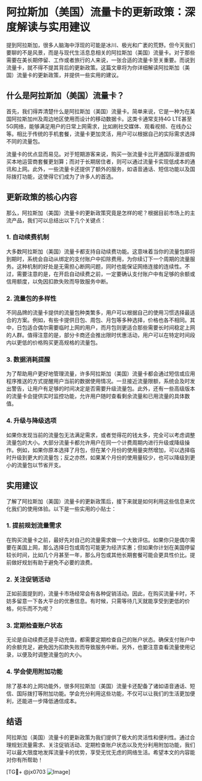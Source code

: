 # 阿拉斯加（美国）流量卡的更新政策：深度解读与实用建议

提到阿拉斯加，很多人脑海中浮现的可能是冰川、极光和广袤的荒野。但今天我们要聊的不是风景，而是与现代生活息息相关的阿拉斯加（美国）流量卡。对于那些需要在美长期停留、工作或者旅行的人来说，一张合适的流量卡至关重要。而说到流量卡，就不得不提其背后的更新政策。这篇文章将为你详细解读阿拉斯加（美国）流量卡的更新政策，并提供一些实用的建议。

## 什么是阿拉斯加（美国）流量卡？

首先，我们得弄清楚什么是阿拉斯加（美国）流量卡。简单来说，它是一种为在美国阿拉斯加州及周边地区使用而设计的移动数据卡。这类卡通常支持4G LTE甚至5G网络，能够满足用户的日常上网需求，比如刷社交媒体、观看视频、在线办公等。相比于传统的手机套餐，流量卡更加灵活，用户可以根据自己的实际需求选择不同的流量包。

流量卡的优点显而易见。对于短期游客来说，购买一张流量卡比开通国际漫游或购买本地运营商套餐更划算；而对于长期居住者，则可以通过流量卡实现低成本的通讯和上网。此外，一些流量卡还提供了额外的服务，如语音通话、短信功能以及国际拨打功能，这使得它们成为了许多人的首选。

## 更新政策的核心内容

那么，阿拉斯加（美国）流量卡的更新政策究竟是怎样的呢？根据目前市场上的主流产品，我们可以总结出以下几个关键点：

### 1. 自动续费机制

大多数阿拉斯加（美国）流量卡都支持自动续费功能。这意味着当你的流量包即将到期时，系统会自动从绑定的支付账户中扣除费用，为你续订下一个周期的流量服务。这种机制的好处是无需担心断网问题，同时也能保证网络连接的连续性。不过，需要注意的是，在开启自动续费之前，一定要确认支付账户中有足够的余额或信用额度，以免因扣款失败而导致服务中断。

### 2. 流量包的多样性

不同品牌的流量卡提供的流量包种类繁多，用户可以根据自己的使用习惯选择最适合的方案。例如，有些卡提供日包、周包、月包等多种选择，价格也各不相同。其中，日包适合偶尔需要临时上网的用户，而月包则更适合那些需要长时间稳定上网的人群。值得注意的是，部分卡商还会推出限时优惠活动，用户可以在特定时间段内以更低的价格购买更高规格的流量包。

### 3. 数据消耗提醒

为了帮助用户更好地管理流量，许多阿拉斯加（美国）流量卡都会通过短信或应用程序推送的方式提醒用户当前的数据使用情况。一旦接近流量限额，系统会及时发出警告，让用户有足够的时间决定是否需要升级流量包。此外，还有一些高级版本的流量卡会提供实时监控功能，允许用户随时查看剩余流量和已用流量的具体数值。

### 4. 升级与降级选项

如果你发现当前的流量包无法满足需求，或者觉得花的钱太多，完全可以考虑调整流量包的大小。大部分流量卡都允许用户在同一个计费周期内进行升级或降级操作。例如，如果你原本选择了月包，但在某个月份的使用量突然增加，可以选择临时升级到更大的流量包；反之亦然，如果某个月份的使用量较少，也可以降级到更小的流量包以节省开支。

## 实用建议

了解了阿拉斯加（美国）流量卡的更新政策后，接下来就是如何利用这些信息来优化我们的使用体验。以下是一些实用的小贴士：

### 1. 提前规划流量需求

在购买流量卡之前，最好先对自己的流量需求做一个大致评估。如果你只是偶尔需要在美国上网，那么选择日包或周包可能更为经济实惠；但如果你计划在美国停留较长时间，比如几个月甚至一年，那么月包或其他长期套餐可能会更具性价比。提前做好规划有助于避免不必要的浪费。

### 2. 关注促销活动

正如前面提到的，流量卡市场经常会有各种促销活动。因此，在购买流量卡时，不妨多留意一下各大平台的优惠信息。有时候，只需等待几天就能享受到更低的价格，何乐而不为呢？

### 3. 定期检查账户状态

无论是自动续费还是手动充值，都需要定期检查自己的账户状态。确保支付账户中的余额充足，避免因为扣款失败而导致服务中断。另外，也要注意查看流量使用记录，以便及时调整流量包的大小。

### 4. 学会使用附加功能

除了基本的上网功能外，很多阿拉斯加（美国）流量卡还配备了诸如语音通话、短信、国际拨打等附加功能。学会充分利用这些功能，不仅可以让我们的生活更加便利，还能进一步降低通信成本。

## 结语

阿拉斯加（美国）流量卡的更新政策为我们提供了极大的灵活性和便利性。通过合理规划流量需求、关注促销活动、定期检查账户状态以及充分利用附加功能，我们可以最大限度地发挥流量卡的优势，享受无忧无虑的网络生活。希望本文的内容能对你有所帮助！

[TG💪+ @jx0703 ![Image](https://github.com/user-attachments/assets/dbca1d08-cadb-493c-b0ec-ad6f7a83f270)]